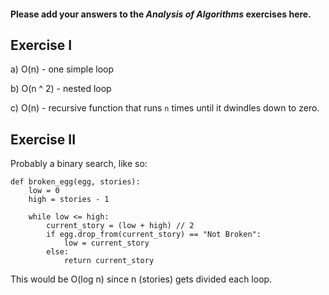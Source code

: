 #### Please add your answers to the **_Analysis of Algorithms_** exercises here.

## Exercise I

a) O(n) - one simple loop

b) O(n ^ 2) - nested loop

c) O(n) - recursive function that runs `n` times until it dwindles down to zero.

## Exercise II

Probably a binary search, like so:

```
def broken_egg(egg, stories):
    low = 0
    high = stories - 1

    while low <= high:
        current_story = (low + high) // 2
        if egg.drop_from(current_story) == "Not Broken":
            low = current_story
        else:
            return current_story
```

This would be O(log n) since n (stories) gets divided each loop.
